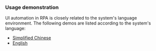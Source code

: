 ### Usage demonstration

UI automation in RPA is closely related to the system's language environment. The following demos are listed according to the system's language:
- [Simplified Chinese](../../../tree/master/demo/zh_CN)
- [English](../../../tree/master/demo/en)